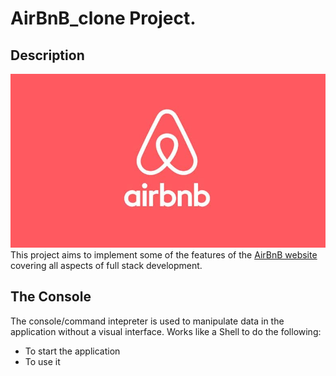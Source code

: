 # AirBnB_clone Project.
## Description
![Airbnb Translation](https://github.com/Jmuinde/AirBnB_clone/blob/master/airbnb-log.jpg)
This project aims to implement some of the features of the [AirBnB website](https://www.airbnb.com/) covering all aspects of full stack development.

## The Console
The console/command intepreter is used to manipulate data in the application without a visual interface.
Works like a Shell to do the following:

* To start the application
* To use it 

